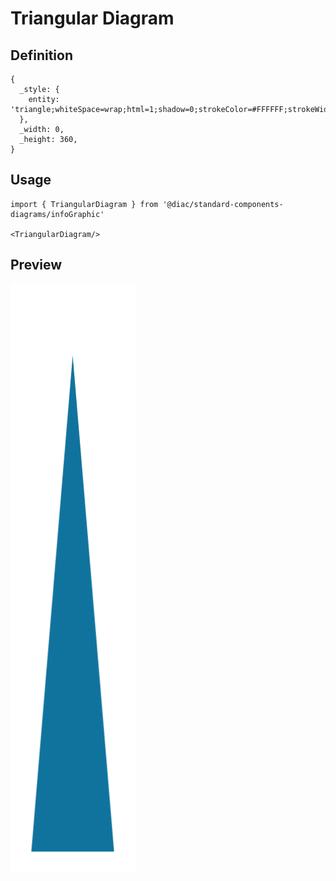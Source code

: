 # Triangular Diagram

## Definition

```
{
  _style: { 
    entity: 'triangle;whiteSpace=wrap;html=1;shadow=0;strokeColor=#FFFFFF;strokeWidth=6;fillColor=#10739E;fontSize=16;fontColor=#FFFFFF;align=center;direction=north;fontStyle=1',
  },
  _width: 0,
  _height: 360,
}
```

## Usage

```
import { TriangularDiagram } from '@diac/standard-components-diagrams/infoGraphic'

<TriangularDiagram/>
```

## Preview

<img src="./triangular-diagram.png" width="200"/>
